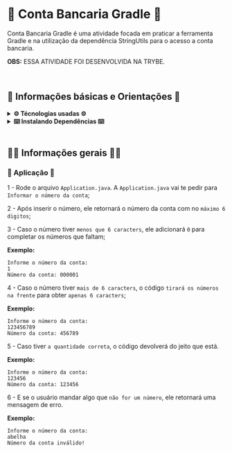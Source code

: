# 🏦 Conta Bancaria Gradle 🏦

Conta Bancaria Gradle é uma atividade focada em praticar a ferramenta Gradle e na utilização da dependência StringUtils para o acesso a conta bancaria.

<strong>OBS:</strong> ESSA ATIVIDADE FOI DESENVOLVIDA NA TRYBE.

<br>

## 📑 Informações básicas e Orientações 📑

<details>
  <summary><strong>⚙️ Técnologias usadas ⚙️</strong></summary><br>

* Java;
* Gradle;
* StringUtils
</details>

<details>
  <summary><strong>⌨️ Instalando Dependências ⌨️</strong></summary><br>

Execute:  `gradle install`
</details>

<br>

## 💁‍♀️ Informações gerais 💁‍♀️

### 🧾 Aplicação 🧾

1 - Rode o arquivo `Application.java`. A `Application.java` vai te pedir para `Informar o número da conta`;

2 - Após inserir o número, ele retornará o número da conta com no `máximo 6 digitos`;

3 - Caso o número tiver `menos que 6 caracters`, ele adicionará `0` para completar os números que faltam;

<strong>Exemplo:</strong>
````
Informe o número da conta:
1
Número da conta: 000001
````

4 - Caso o número tiver `mais de 6 caracters`, o código `tirará os números na frente` para obter `apenas 6 caracters`;

<strong>Exemplo:</strong>
````
Informe o número da conta:
123456789
Número da conta: 456789
````

5 - Caso tiver `a quantidade correta`, o código devolverá do jeito que está.

<strong>Exemplo:</strong>
````
Informe o número da conta:
123456
Número da conta: 123456
````

6 - E se o usuário mandar algo que `não for um número`, ele retornará uma mensagem de erro.

<strong>Exemplo:</strong>
````
Informe o número da conta:
abelha
Número da conta inválido!

````